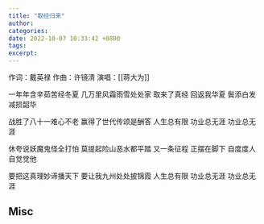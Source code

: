 ```yaml
---
title: "取经归来"
author: 
categories: 
date: 2022-10-07 10:33:42 +0800
tags: 
excerpt: 
---
```


作词：戴英禄
作曲：许镜清
演唱：[[蒋大为]]

一年年含辛茹苦经冬夏
几万里风霜雨雪处处家
取来了真经 回返我华夏
鬓添白发 减损韶华

战胜了八十一难心不老
赢得了世代传颂是酬答
人生总有限 功业总无涯
功业总无涯

休夸说妖魔鬼怪全打怕
莫提起险山恶水都平踏
又一条征程 正摆在脚下
自度度人自觉觉他

要把这真理妙谛播天下
要让我九州处处披锦霞
人生总有限 功业总无涯
功业总无涯



## Misc



